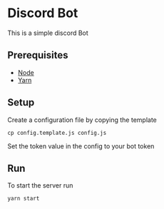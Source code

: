 # Discord Bot 

This is a simple discord Bot

## Prerequisites

* [Node](https://nodejs.org/en/)
* [Yarn](https://yarnpkg.com/en/)

## Setup

Create a configuration file by copying the template
```
cp config.template.js config.js
```

Set the token value in the config to your bot token

## Run

To start the server run
```
yarn start
```
